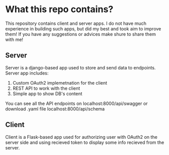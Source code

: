# What this repo contains?
This repository contains client and server apps. I do not have much experience in building such apps, but did my best and took aim to improve them! If you have any suggestions or advices make shure to share them with me!
## Server
Server is a django-based app used to store and send data to endpoints.
Server app includes:
1. Custom OAuth2 implemetnation for the client
2. REST API to work with the client
3. Simple app to show DB's content
   
You can see all the API endpoints on localhost:8000/api/swagger or download .yaml file localhost:8000/api/schema

## Client
Client is a Flask-based app used for authorizing user with OAuth2 on the server side and using recieved token to display some info recieved from the server.

